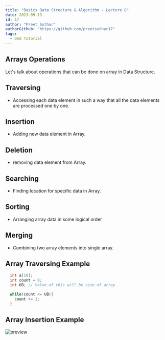 ```yaml
---
title: "Basics Data Structure & Algorithm - Lecture 8"
date: 2023-09-13
id: 17
author: "Preet Suthar"
authorGithub: "https://github.com/preetsuthar17"
tags:
  - DSA Tutorial
---
```


## Arrays Operations

Let's talk about operations that can be done on array in Data Structure.

## Traversing

- Accessing each data element in such a way that all the data elements are processed one by one.

## Insertion

- Adding new data element in Array.

## Deletion

- removing data element from Array.

## Searching

- Finding location for specific data in Array.

## Sorting

- Arranging array data in some logical order

## Merging

- Combining two array elements into single array.

## Array Traversing Example

```c
  int a[10];
  int count = 0;
  int UB; // Value of this will be size of array.

  while(count <= UB){
    count += 1;
  }

```

## Array Insertion Example

![preview](https://i.imgur.com/ovCtcsT.png)
